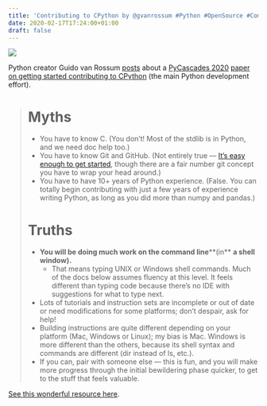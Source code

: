 ```yaml
---
title: 'Contributing to CPython by @gvanrossum #Python #OpenSource #Community'
date: 2020-02-17T17:24:00+01:00
draft: false
---
```


![](https://cdn-blog.adafruit.com/uploads/2020/02/Python-1.jpg)

Python creator Guido van Rossum [posts](https://twitter.com/gvanrossum/status/1226681960338087937) about a [PyCascades 2020](https://twitter.com/pycascades) [paper on getting started contributing to CPython](https://paper.dropbox.com/doc/Contributing-to-CPython-JlgnduI6kw9MJIaGPpN9G) (the main Python development effort).

> Myths
> =====
> 
> *   You have to know C. (You don’t! Most of the stdlib is in Python, and we need doc help too.)
> *   You have to know Git and GitHub. (Not entirely true — [It’s easy enough to get started](https://devguide.python.org/gitbootcamp/), though there are a fair number git concept you have to wrap your head around.)
> *   You have to have 10+ years of Python experience. (False. You can totally begin contributing with just a few years of experience writing Python, as long as you did more than numpy and pandas.)
> 
> Truths
> ======
> 
> *   **You will be doing much work on the command line****(in** **a shell window).**
>     *   That means typing UNIX or Windows shell commands. Much of the docs below assumes fluency at this level. It feels different than typing code because there’s no IDE with suggestions for what to type next.
> *   Lots of tutorials and instruction sets are incomplete or out of date or need modifications for some platforms; don’t despair, ask for help!
> *   Building instructions are quite different depending on your platform (Mac, Windows or Linux); my bias is Mac. Windows is more different than the others, because its shell syntax and commands are different (dir instead of ls, etc.).
> *   If you can, pair with someone else — this is fun, and you will make more progress through the initial bewildering phase quicker, to get to the stuff that feels valuable.

[See this wonderful resource here](https://paper.dropbox.com/doc/Contributing-to-CPython-JlgnduI6kw9MJIaGPpN9G).